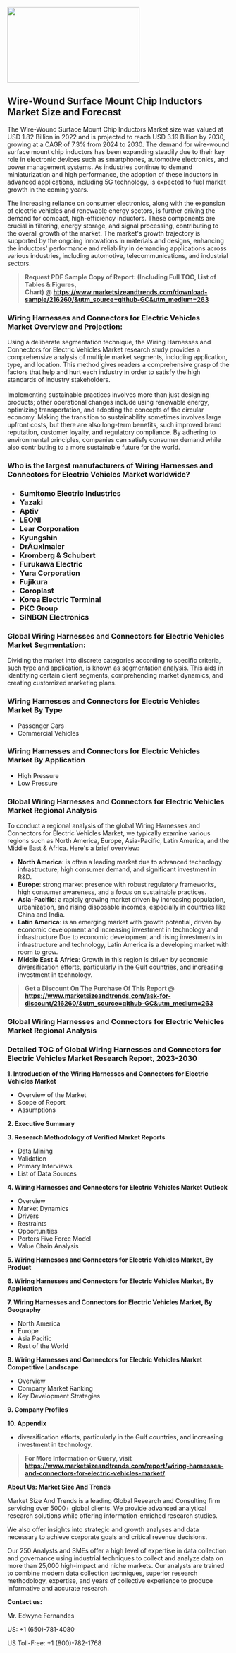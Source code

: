 <p><img class="alignnone size-medium wp-image-20088" src="https://ffe5etoiles.com/wp-content/uploads/2024/12/MST1-300x171.png" alt="" width="300" height="171" /></p><h2>Wire-Wound Surface Mount Chip Inductors Market Size and Forecast</h2><p>The Wire-Wound Surface Mount Chip Inductors Market size was valued at USD 1.82 Billion in 2022 and is projected to reach USD 3.19 Billion by 2030, growing at a CAGR of 7.3% from 2024 to 2030. The demand for wire-wound surface mount chip inductors has been expanding steadily due to their key role in electronic devices such as smartphones, automotive electronics, and power management systems. As industries continue to demand miniaturization and high performance, the adoption of these inductors in advanced applications, including 5G technology, is expected to fuel market growth in the coming years.</p><p>The increasing reliance on consumer electronics, along with the expansion of electric vehicles and renewable energy sectors, is further driving the demand for compact, high-efficiency inductors. These components are crucial in filtering, energy storage, and signal processing, contributing to the overall growth of the market. The market's growth trajectory is supported by the ongoing innovations in materials and designs, enhancing the inductors' performance and reliability in demanding applications across various industries, including automotive, telecommunications, and industrial sectors.</p></p><blockquote id="" class=""><strong>Request PDF Sample Copy of Report: (Including Full TOC, List of Tables &amp; Figures, Chart)&nbsp;@&nbsp;<strong><a href="https://www.marketsizeandtrends.com/download-sample/216260/&utm_source=github-GC&utm_medium=263" target="_blank">https://www.marketsizeandtrends.com/download-sample/216260/&utm_source=github-GC&utm_medium=263</a></strong></strong></blockquote><h3 id="" class="">Wiring Harnesses and Connectors for Electric Vehicles Market&nbsp;Overview and Projection:</h3><p id="" class="">Using a deliberate segmentation technique, the Wiring Harnesses and Connectors for Electric Vehicles Market research study provides a comprehensive analysis of multiple market segments, including application, type, and location. This method gives readers a comprehensive grasp of the factors that help and hurt each industry in order to satisfy the high standards of industry stakeholders. <br /> <br />Implementing sustainable practices involves more than just designing products; other operational changes include using renewable energy, optimizing transportation, and adopting the concepts of the circular economy. Making the transition to sustainability sometimes involves large upfront costs, but there are also long-term benefits, such improved brand reputation, customer loyalty, and regulatory compliance. By adhering to environmental principles, companies can satisfy consumer demand while also contributing to a more sustainable future for the world.</p><h3 id="" class="">Who is the largest manufacturers of&nbsp;Wiring Harnesses and Connectors for Electric Vehicles Market worldwide?</h3><h3 class=""><p><ul><li>Sumitomo Electric Industries </li><li> Yazaki </li><li> Aptiv </li><li> LEONI </li><li> Lear Corporation </li><li> Kyungshin </li><li> DrÃ¤xlmaier </li><li> Kromberg & Schubert </li><li> Furukawa Electric </li><li> Yura Corporation </li><li> Fujikura </li><li> Coroplast </li><li> Korea Electric Terminal </li><li> PKC Group </li><li> SINBON Electronics</li></ul></p></h3><h3 id="" class="">Global&nbsp;Wiring Harnesses and Connectors for Electric Vehicles Market Segmentation:</h3><p id="" class="">Dividing the market into discrete categories according to specific criteria, such type and application, is known as segmentation analysis. This aids in identifying certain client segments, comprehending market dynamics, and creating customized marketing plans.</p><h3 id="" class="">Wiring Harnesses and Connectors for Electric Vehicles Market&nbsp;By Type</h3><p><p><ul><li>Passenger Cars</li><li> Commercial Vehicles</p></li></ul></p></p><h3 id="" class="">Wiring Harnesses and Connectors for Electric Vehicles Market&nbsp;By Application</h3><p class=""><p><ul><li>High Pressure</li><li> Low Pressure</li></ul></p></p><h3 id="" class="">Global Wiring Harnesses and Connectors for Electric Vehicles Market Regional Analysis</h3><p id="" class="">To conduct a regional analysis of the global Wiring Harnesses and Connectors for Electric Vehicles Market, we typically examine various regions such as North America, Europe, Asia-Pacific, Latin America, and the Middle East &amp; Africa. Here's a brief overview:</p><ul><li><strong>North America</strong>: is often a leading market due to advanced technology infrastructure, high consumer demand, and significant investment in R&amp;D.</li><li><strong>Europe</strong>: strong market presence with robust regulatory frameworks, high consumer awareness, and a focus on sustainable practices.</li><li><strong>Asia-Pacific</strong>: a rapidly growing market driven by increasing population, urbanization, and rising disposable incomes, especially in countries like China and India.</li><li><strong>Latin America</strong>: is an emerging market with growth potential, driven by economic development and increasing investment in technology and infrastructure.Due to economic development and rising investments in infrastructure and technology, Latin America is a developing market with room to grow.</li><li><strong>Middle East &amp; Africa</strong>: Growth in this region is driven by economic diversification efforts, particularly in the Gulf countries, and increasing investment in technology.</li></ul><blockquote id="" class=""><strong>Get a Discount On The Purchase Of This Report @ <strong><a href="https://www.marketsizeandtrends.com/ask-for-discount/216260/&utm_source=github-GC&utm_medium=263" target="_blank">https://www.marketsizeandtrends.com/ask-for-discount/216260/&utm_source=github-GC&utm_medium=263</a></strong></strong></blockquote><h3 id="" class="">Global Wiring Harnesses and Connectors for Electric Vehicles Market Regional Analysis</h3><h3 id="" class="">Detailed TOC of Global Wiring Harnesses and Connectors for Electric Vehicles Market Research Report, 2023-2030</h3><p id="" class=""><strong>1. Introduction of the Wiring Harnesses and Connectors for Electric Vehicles Market</strong></p><ul><li>Overview of the Market</li><li>Scope of Report</li><li>Assumptions</li></ul><p id="" class=""><strong>2. Executive Summary</strong></p><p id="" class=""><strong>3. Research Methodology of Verified Market Reports</strong></p><ul><li>Data Mining</li><li>Validation</li><li>Primary Interviews</li><li>List of Data Sources</li></ul><p id="" class=""><strong>4. Wiring Harnesses and Connectors for Electric Vehicles Market Outlook</strong></p><ul><li>Overview</li><li>Market Dynamics</li><li>Drivers</li><li>Restraints</li><li>Opportunities</li><li>Porters Five Force Model</li><li>Value Chain Analysis</li></ul><p id="" class=""><strong>5. Wiring Harnesses and Connectors for Electric Vehicles Market, By Product</strong></p><p id="" class=""><strong>6. Wiring Harnesses and Connectors for Electric Vehicles Market, By Application</strong></p><p id="" class=""><strong>7. Wiring Harnesses and Connectors for Electric Vehicles Market, By Geography</strong></p><ul><li>North America</li><li>Europe</li><li>Asia Pacific</li><li>Rest of the World</li></ul><p id="" class=""><strong>8. Wiring Harnesses and Connectors for Electric Vehicles Market Competitive Landscape</strong></p><ul><li>Overview</li><li>Company Market Ranking</li><li>Key Development Strategies</li></ul><p id="" class=""><strong>9. Company Profiles</strong></p><p id="" class=""><strong>10. Appendix</strong></p><ul><li>diversification efforts, particularly in the Gulf countries, and increasing investment in technology.</li></ul><blockquote id="" class=""><strong>For More Information or Query, visit <strong><strong><a href="https://www.marketsizeandtrends.com/report/wiring-harnesses-and-connectors-for-electric-vehicles-market/" target="_blank">https://www.marketsizeandtrends.com/report/wiring-harnesses-and-connectors-for-electric-vehicles-market/</a></strong></strong></strong></blockquote><p id="" class=""><strong>About Us: Market Size And Trends</strong></p><p id="" class="">Market Size And Trends is a leading Global Research and Consulting firm servicing over 5000+ global clients. We provide advanced analytical research solutions while offering information-enriched research studies.</p><p id="" class="">We also offer insights into strategic and growth analyses and data necessary to achieve corporate goals and critical revenue decisions.</p><p id="" class="">Our 250 Analysts and SMEs offer a high level of expertise in data collection and governance using industrial techniques to collect and analyze data on more than 25,000 high-impact and niche markets. Our analysts are trained to combine modern data collection techniques, superior research methodology, expertise, and years of collective experience to produce informative and accurate research.</p><p id="" class=""><strong>Contact us:</strong></p><p id="" class="">Mr. Edwyne Fernandes</p><p id="" class="">US: +1 (650)-781-4080</p><p id="" class="">US Toll-Free: +1 (800)-782-1768</p>
